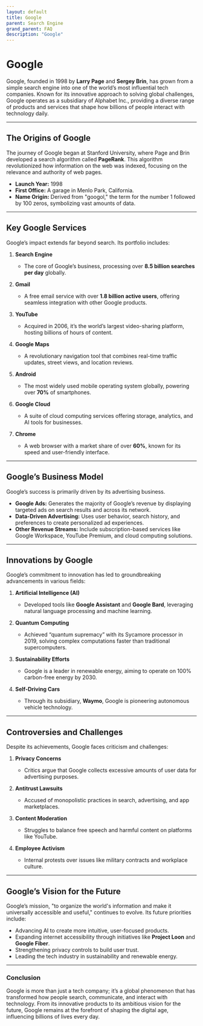 ```yaml
---
layout: default
title: Google
parent: Search Engine
grand_parent: FAQ
description: "Google"
---
```


# Google

Google, founded in 1998 by **Larry Page** and **Sergey Brin**, has grown from a simple search engine into one of the world’s most influential tech companies. Known for its innovative approach to solving global challenges, Google operates as a subsidiary of Alphabet Inc., providing a diverse range of products and services that shape how billions of people interact with technology daily.

---

## The Origins of Google

The journey of Google began at Stanford University, where Page and Brin developed a search algorithm called **PageRank**. This algorithm revolutionized how information on the web was indexed, focusing on the relevance and authority of web pages.

- **Launch Year:** 1998
- **First Office:** A garage in Menlo Park, California.
- **Name Origin:** Derived from "googol," the term for the number 1 followed by 100 zeros, symbolizing vast amounts of data.

---

## Key Google Services

Google’s impact extends far beyond search. Its portfolio includes:

1. **Search Engine**
    - The core of Google’s business, processing over **8.5 billion searches per day** globally.

2. **Gmail**
    - A free email service with over **1.8 billion active users**, offering seamless integration with other Google products.

3. **YouTube**
    - Acquired in 2006, it’s the world’s largest video-sharing platform, hosting billions of hours of content.

4. **Google Maps**
    - A revolutionary navigation tool that combines real-time traffic updates, street views, and location reviews.

5. **Android**
    - The most widely used mobile operating system globally, powering over **70%** of smartphones.

6. **Google Cloud**
    - A suite of cloud computing services offering storage, analytics, and AI tools for businesses.

7. **Chrome**
    - A web browser with a market share of over **60%**, known for its speed and user-friendly interface.

---

## Google’s Business Model

Google’s success is primarily driven by its advertising business.

- **Google Ads:** Generates the majority of Google’s revenue by displaying targeted ads on search results and across its network.
- **Data-Driven Advertising:** Uses user behavior, search history, and preferences to create personalized ad experiences.
- **Other Revenue Streams:** Include subscription-based services like Google Workspace, YouTube Premium, and cloud computing solutions.

---

## Innovations by Google

Google’s commitment to innovation has led to groundbreaking advancements in various fields:

1. **Artificial Intelligence (AI)**
    - Developed tools like **Google Assistant** and **Google Bard**, leveraging natural language processing and machine learning.

2. **Quantum Computing**
    - Achieved “quantum supremacy” with its Sycamore processor in 2019, solving complex computations faster than traditional supercomputers.

3. **Sustainability Efforts**
    - Google is a leader in renewable energy, aiming to operate on 100% carbon-free energy by 2030.

4. **Self-Driving Cars**
    - Through its subsidiary, **Waymo**, Google is pioneering autonomous vehicle technology.

---

## Controversies and Challenges

Despite its achievements, Google faces criticism and challenges:

1. **Privacy Concerns**
    - Critics argue that Google collects excessive amounts of user data for advertising purposes.

2. **Antitrust Lawsuits**
    - Accused of monopolistic practices in search, advertising, and app marketplaces.

3. **Content Moderation**
    - Struggles to balance free speech and harmful content on platforms like YouTube.

4. **Employee Activism**
    - Internal protests over issues like military contracts and workplace culture.

---

## Google’s Vision for the Future

Google’s mission, "to organize the world's information and make it universally accessible and useful," continues to evolve. Its future priorities include:

- Advancing AI to create more intuitive, user-focused products.
- Expanding internet accessibility through initiatives like **Project Loon** and **Google Fiber**.
- Strengthening privacy controls to build user trust.
- Leading the tech industry in sustainability and renewable energy.

---

### Conclusion

Google is more than just a tech company; it’s a global phenomenon that has transformed how people search, communicate, and interact with technology. From its innovative products to its ambitious vision for the future, Google remains at the forefront of shaping the digital age, influencing billions of lives every day.